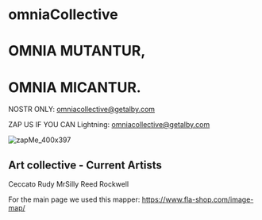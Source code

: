 # omniaCollective

# OMNIA MUTANTUR,
# OMNIA MICANTUR.

NOSTR ONLY:    omniacollective@getalby.com


ZAP US IF YOU CAN
Lightning:    omniacollective@getalby.com


![zapMe_400x397](https://github.com/user-attachments/assets/7d8768a1-9802-4943-a38a-ba2a1eb2216d)


## Art collective - Current Artists

Ceccato Rudy
MrSilly
Reed Rockwell

For the main page we used this mapper:  https://www.fla-shop.com/image-map/
